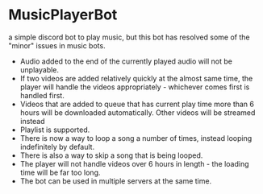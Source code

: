 # MusicPlayerBot
a simple discord bot to play music, but this bot has resolved some of the "minor" issues in music bots.

- Audio added to the end of the currently played audio will not be unplayable.
- If two videos are added relatively quickly at the almost same time, the player will handle the videos appropriately - whichever comes first is handled first.
- Videos that are added to queue that has current play time more than 6 hours will be downloaded automatically. Other videos will be streamed instead
- Playlist is supported.
- There is now a way to loop a song a number of times, instead looping indefinitely by default.
- There is also a way to skip a song that is being looped.
- The player will not handle videos over 6 hours in length - the loading time will be far too long.
- The bot can be used in multiple servers at the same time.
